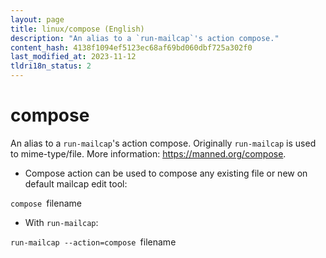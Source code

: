 ```yaml
---
layout: page
title: linux/compose (English)
description: "An alias to a `run-mailcap`'s action compose."
content_hash: 4138f1094ef5123ec68af69bd060dbf725a302f0
last_modified_at: 2023-11-12
tldri18n_status: 2
---
```

# compose

An alias to a `run-mailcap`'s action compose.
Originally `run-mailcap` is used to mime-type/file.
More information: <https://manned.org/compose>.

- Compose action can be used to compose any existing file or new on default mailcap edit tool:

`compose `<span class="tldr-var badge badge-pill bg-dark-lm bg-white-dm text-white-lm text-dark-dm font-weight-bold">filename</span>

- With `run-mailcap`:

`run-mailcap --action=compose `<span class="tldr-var badge badge-pill bg-dark-lm bg-white-dm text-white-lm text-dark-dm font-weight-bold">filename</span>
